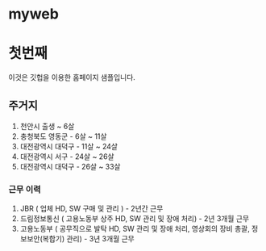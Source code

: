 # myweb
# 첫번째
이것은 깃헙을 이용한 홈페이지 샘플입니다.

## 주거지
1. 천안시  출생 ~ 6살
2. 충청북도 영동군 - 6살 ~ 11살
3. 대전광역시 대덕구 - 11살 ~ 24살
4. 대전광역시 서구 - 24살 ~ 26살
5. 대전광역시 대덕구 - 26살 ~ 33살
   
### 근무 이력
1. JBR ( 업체 HD, SW 구매 및 관리 ) - 2년간 근무
2. 드림정보통신 ( 고용노동부 상주 HD, SW 관리 및 장애 처리) - 2년 3개월 근무
3. 고용노동부 ( 공무직으로 발탁 HD, SW 관리 및 장애 처리, 영상회의 장비 총괄, 정보보안(복합기) 관리) - 3년 3개월 근무
